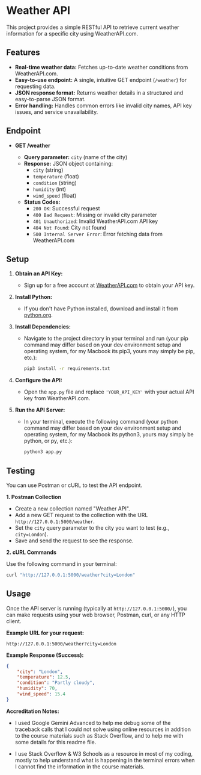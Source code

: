 # Weather API

This project provides a simple RESTful API to retrieve current weather information for a specific city using WeatherAPI.com.

## Features

- **Real-time weather data:** Fetches up-to-date weather conditions from WeatherAPI.com.
- **Easy-to-use endpoint:**  A single, intuitive GET endpoint (`/weather`) for requesting data.
- **JSON response format:** Returns weather details in a structured and easy-to-parse JSON format.
- **Error handling:**  Handles common errors like invalid city names, API key issues, and service unavailability.

## Endpoint

- **GET /weather**

    - **Query parameter:** `city` (name of the city)
    - **Response:** JSON object containing:
        - `city` (string)
        - `temperature` (float)
        - `condition` (string)
        - `humidity` (int)
        - `wind_speed` (float)
    - **Status Codes:**
        - `200 OK`: Successful request
        - `400 Bad Request`: Missing or invalid city parameter
        - `401 Unauthorized`: Invalid WeatherAPI.com API key
        - `404 Not Found`: City not found 
        - `500 Internal Server Error`: Error fetching data from WeatherAPI.com


## Setup

1. **Obtain an API Key:**
   - Sign up for a free account at [WeatherAPI.com](https://www.weatherapi.com/) to obtain your API key.

2. **Install Python:**
   - If you don't have Python installed, download and install it from [python.org](https://www.python.org/).

3. **Install Dependencies:**
   - Navigate to the project directory in your terminal and run (your pip command may differ based on your dev environment setup and operating system, for my Macbook its pip3, yours may simply be pip, etc.):
     ```bash
     pip3 install -r requirements.txt
     ```

4. **Configure the API:**
   - Open the `app.py` file and replace `'YOUR_API_KEY'` with your actual API key from WeatherAPI.com.

5. **Run the API Server:**
   - In your terminal, execute the following command (your python command may differ based on your dev environment setup and operating system, for my Macbook its python3, yours may simply be python, or py, etc.):
     ```bash
     python3 app.py
     ```
     
## Testing

You can use Postman or cURL to test the API endpoint.

**1. Postman Collection**

* Create a new collection named "Weather API".
* Add a new GET request to the collection with the URL `http://127.0.0.1:5000/weather`.
* Set the `city` query parameter to the city you want to test (e.g., `city=London`).
* Save and send the request to see the response.

**2. cURL Commands**

Use the following command in your terminal:

```bash
curl "http://127.0.0.1:5000/weather?city=London"
```

## Usage

Once the API server is running (typically at `http://127.0.0.1:5000/`), you can make requests using your web browser, Postman, curl, or any HTTP client.

**Example URL for your request:**

```http://127.0.0.1:5000/weather?city=London```

**Example Response (Success):**

```json
{
    "city": "London",
    "temperature": 12.5,
    "condition": "Partly cloudy",
    "humidity": 70,
    "wind_speed": 15.4
}
```
**Accreditation Notes:**

- I used Google Gemini Advanced to help me debug some of the traceback calls that I could not solve using online resources in addition to the course materials such as Stack Overflow, and to help me with some details for this readme file.

- I use Stack Overflow & W3 Schools as a resource in most of my coding, mostly to help understand what is happening in the terminal errors when I cannot find the information in the course materials.
